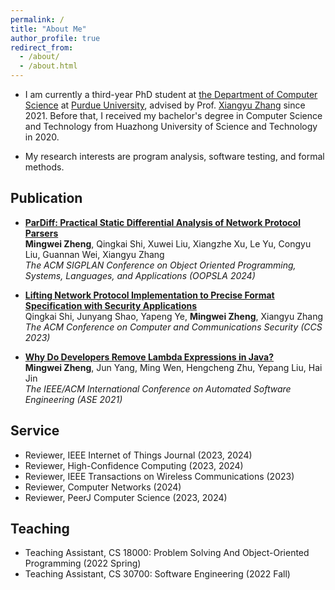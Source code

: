 ```yaml
---
permalink: /
title: "About Me"
author_profile: true
redirect_from: 
  - /about/
  - /about.html
---
```


* I am currently a third-year PhD student at [the Department of Computer Science](https://www.cs.purdue.edu) at [Purdue University](https://www.purdue.edu), advised by Prof. [Xiangyu Zhang](https://www.cs.purdue.edu/homes/xyzhang/) since 2021. Before that, I received my bachelor's degree in Computer Science and Technology from Huazhong University of Science and Technology in 2020.

* My research interests are program analysis, software testing, and formal methods.

## Publication

- [**ParDiff: Practical Static Differential Analysis of Network Protocol Parsers**](/files/oopsla.pdf)  
  **Mingwei Zheng**, Qingkai Shi, Xuwei Liu, Xiangzhe Xu, Le Yu, Congyu Liu, Guannan Wei, Xiangyu Zhang  
  *The ACM SIGPLAN Conference on Object Oriented Programming, Systems, Languages, and Applications (OOPSLA 2024)*

- [**Lifting Network Protocol Implementation to Precise Format Specification with Security Applications**](https://dl.acm.org/doi/abs/10.1145/3576915.3616614)  
  Qingkai Shi, Junyang Shao, Yapeng Ye, **Mingwei Zheng**, Xiangyu Zhang  
  *The ACM Conference on Computer and Communications Security (CCS 2023)*

- [**Why Do Developers Remove Lambda Expressions in Java?**](https://ieeexplore.ieee.org/document/9678600)  
  **Mingwei Zheng**, Jun Yang, Ming Wen, Hengcheng Zhu, Yepang Liu, Hai Jin  
  *The IEEE/ACM International Conference on Automated Software Engineering (ASE 2021)*

## Service
* Reviewer, IEEE Internet of Things Journal (2023, 2024)
* Reviewer, High-Confidence Computing (2023, 2024)
* Reviewer, IEEE Transactions on Wireless Communications (2023)
* Reviewer, Computer Networks (2024)
* Reviewer, PeerJ Computer Science (2023, 2024)

## Teaching
* Teaching Assistant, CS 18000: Problem Solving And Object-Oriented Programming (2022 Spring)
* Teaching Assistant, CS 30700: Software Engineering (2022 Fall)
